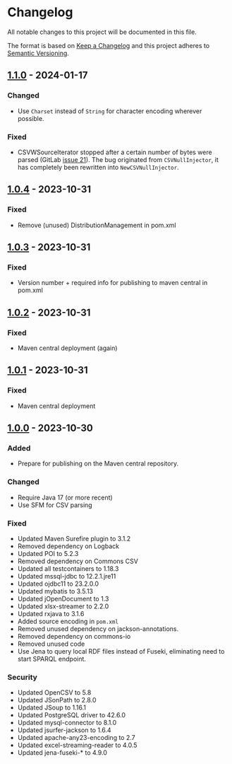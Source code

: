 # Changelog

All notable changes to this project will be documented in this file.

The format is based on [Keep a Changelog](https://keepachangelog.com/en/1.1.0/)
and this project adheres to [Semantic Versioning](https://semver.org/spec/v2.0.0.html).

## [1.1.0] - 2024-01-17

### Changed
- Use `Charset` instead of `String` for character encoding wherever possible.

### Fixed
- CSVWSourceIterator stopped after a certain number of bytes were parsed (GitLab [issue 21](https://gitlab.ilabt.imec.be/rml/proc/dataio/-/issues/21)). 
  The bug originated from `CSVNullInjector`, it has completely been rewritten into `NewCSVNullInjector`.

## [1.0.4] - 2023-10-31

### Fixed
- Remove (unused) DistributionManagement in pom.xml

## [1.0.3] - 2023-10-31

### Fixed
- Version number + required info for publishing to maven central in pom.xml

## [1.0.2] - 2023-10-31

### Fixed
- Maven central deployment (again)

## [1.0.1] - 2023-10-31

### Fixed
- Maven central deployment

## [1.0.0] - 2023-10-30

### Added
- Prepare for publishing on the Maven central repository.

### Changed
- Require Java 17 (or more recent)
- Use SFM for CSV parsing

### Fixed
- Updated Maven Surefire plugin to 3.1.2
- Removed dependency on Logback
- Updated POI to 5.2.3
- Removed dependency on Commons CSV
- Updated all testcontainers to 1.18.3
- Updated mssql-jdbc to 12.2.1.jre11
- Updated ojdbc11 to 23.2.0.0
- Updated mybatis to 3.5.13
- Updated jOpenDocument to 1.3
- Updated xlsx-streamer to 2.2.0
- Updated rxjava to 3.1.6
- Added source encoding in `pom.xml`
- Removed unused dependency on jackson-annotations.
- Removed dependency on commons-io
- Removed unused code
- Use Jena to query local RDF files instead of Fuseki, eliminating need to start SPARQL endpoint.

### Security
- Updated OpenCSV to 5.8
- Updated JSonPath to 2.8.0
- Updated JSoup to 1.16.1
- Updated PostgreSQL driver to 42.6.0
- Updated mysql-connector to 8.1.0
- Updated jsurfer-jackson to 1.6.4
- Updated apache-any23-encoding to 2.7
- Updated excel-streaming-reader to 4.0.5
- Updated jena-fuseki-* to 4.9.0

[1.1.0]: https://github.com/RMLio/dataio/compare/v1.0.4...v1.1.0
[1.0.4]: https://github.com/RMLio/dataio/compare/v1.0.3...v1.0.4
[1.0.3]: https://github.com/RMLio/dataio/compare/v1.0.2...v1.0.3
[1.0.2]: https://github.com/RMLio/dataio/compare/v1.0.1...v1.0.2
[1.0.1]: https://github.com/RMLio/dataio/compare/v1.0.0...v1.0.1
[1.0.0]: https://github.com/RMLio/dataio/releases/tag/v1.0.0
